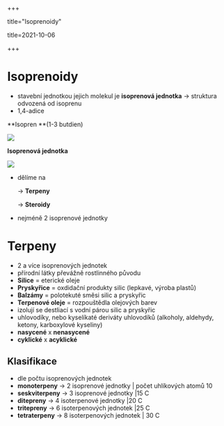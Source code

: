 +++

title="Isoprenoidy"

title=2021-10-06

+++

# Isoprenoidy

- stavební jednotkou jejich molekul je **isoprenová jednotka** $\to$ struktura odvozená od isoprenu
- 1,4-adice 

**Isopren **(1-3 butdien)

![](https://encrypted-tbn0.gstatic.com/images?q=tbn:ANd9GcQZnlJlg4SI75wGS1VZkLPxkDnTale0ZNKScA&usqp=CAU)

**Isoprenová jednotka**

![](https://www.chemicalbook.com/NewsImg/2020-02-24/20202241222514378.png)

- dělíme na

  $\to$ **Terpeny**

  $\to$ **Steroidy**

- nejméně 2 isoprenové jednotky

# Terpeny

- 2 a více isoprenových jednotek
- přírodní látky převážně rostlinného původu
- **Silice** = eterické oleje
- **Pryskyřice** = oxdidační produkty silic (lepkavé, výroba plastů)
- **Balzámy** = polotekuté směsi silic a pryskyřic
- **Terpenové oleje** = rozpouštědla olejových barev
- izolují se destliací s vodní párou silic a pryskyřic
- uhlovodíky, nebo kyselíkaté deriváty uhlovodíků (alkoholy, aldehydy, ketony, karboxylové kyseliny)
- **nasycené** x **nenasycené**
- **cyklické** x **acyklické**

## Klasifikace

- dle počtu isoprenových jednotek
- **monoterpeny** $\to$ 2 isoprenové jednotky | počet uhlíkových atomů 10
- **seskviterpeny** $\to$ 3 isoprenové jednotky |15 C
- **ditepreny** $\to$ 4 isoterpenové jednotky |20 C
- **tritepreny** $\to$ 6 isoterpenových jednotek |25 C
- **tetraterpeny** $\to$ 8 isoterpenových jednotek | 30 C

